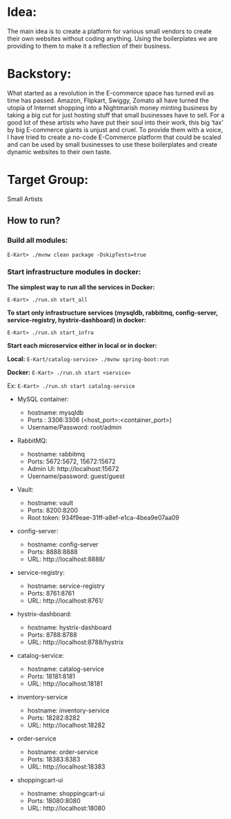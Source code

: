 # Idea:
The main idea is to create a platform for various small vendors to create their own websites without coding anything. Using the boilerplates we are providing to them to make it a reflection of their business.

# Backstory:
What started as a revolution in the E-commerce space has turned evil as time has passed. Amazon, Flipkart, Swiggy, Zomato all have turned the utopia of Internet shopping into a Nightmarish money minting business by taking a big cut for just hosting stuff that small businesses have to sell. For a good lot of these artists who have put their soul into their work, this big ‘tax’ by big E-commerce giants is unjust and cruel. To provide them with a voice, I have tried to create a no-code E-Commerce platform that could be scaled and can be used by small businesses to use these boilerplates and create dynamic websites to their own taste.

# Target Group:
Small Artists

## How to run?

### Build all modules:

`E-Kart> ./mvnw clean package -DskipTests=true`

### Start infrastructure modules in docker:

**The simplest way to run all the services in Docker:**

`E-Kart> ./run.sh start_all`

**To start only infrastructure services (mysqldb, rabbitmq, config-server, service-registry, hystrix-dashboard) in docker:**

`E-Kart> ./run.sh start_infra`

**Start each microservice either in local or in docker:**

**Local:** `E-Kart/catalog-service> ./mvnw spring-boot:run`

**Docker:** `E-Kart> ./run.sh start <service>`

Ex: `E-Kart> ./run.sh start catalog-service`


* MySQL container:
     * hostname: mysqldb
     * Ports : 3306:3306 (<host_port>:<container_port>)
     * Username/Password: root/admin

* RabbitMQ:
     * hostname: rabbitmq
     * Ports: 5672:5672, 15672:15672
     * Admin UI: http://localhost:15672
     * Username/password: guest/guest

* Vault:
    * hostname: vault
    * Ports: 8200:8200
    * Root token: 934f9eae-31ff-a8ef-e1ca-4bea9e07aa09

* config-server:
    * hostname: config-server
    * Ports: 8888:8888
    * URL: http://localhost:8888/

* service-registry:
    * hostname: service-registry
    * Ports: 8761:8761
    * URL: http://localhost:8761/
    
* hystrix-dashboard:
    * hostname: hystrix-dashboard
    * Ports: 8788:8788
    * URL: http://localhost:8788/hystrix

* catalog-service:
    * hostname: catalog-service
    * Ports: 18181:8181
    * URL: http://localhost:18181
    
* inventory-service   
    * hostname: inventory-service
    * Ports: 18282:8282
    * URL: http://localhost:18282
    
* order-service  
    * hostname: order-service
    * Ports: 18383:8383
    * URL: http://localhost:18383 
    
* shoppingcart-ui    
    * hostname: shoppingcart-ui
    * Ports: 18080:8080
    * URL: http://localhost:18080
